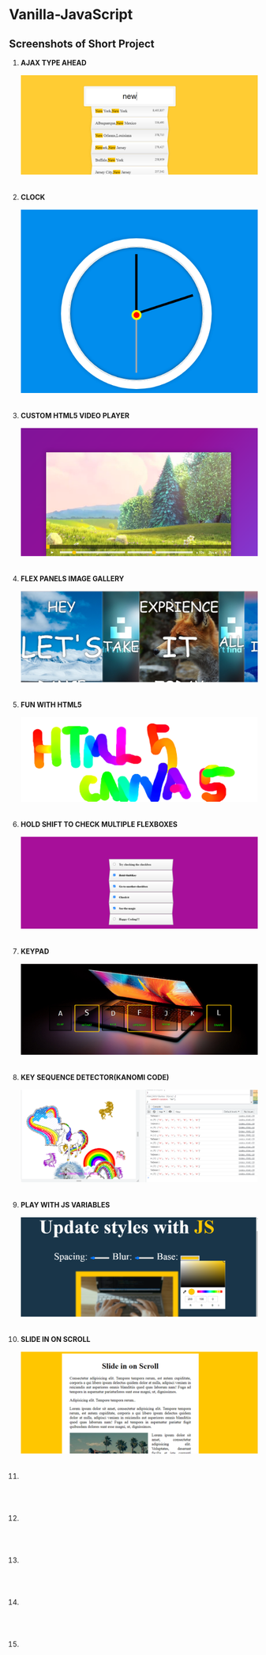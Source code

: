 # Vanilla-JavaScript
<h2>Screenshots of Short Project</h2>
<ol>
  <li><b>AJAX TYPE AHEAD</b><br><br><img src="Ajax Screenshot.png"></li><br><br>
  <li><b>CLOCK</b><br><br><img src="Clock Screenshot.png"></li><br><br>
  <li><b>CUSTOM HTML5 VIDEO PLAYER</b><br><br><img src="CustomVideoPlayer.png"></li><br><br>
  <li><b>FLEX PANELS IMAGE GALLERY</b><br><br><img src="Flexpanels Screenshot.png"></li><br><br>
  <li><b>FUN WITH HTML5</b><br><br><img src="Canvas screenshot.png"></li><br><br>
  <li><b>HOLD SHIFT TO CHECK MULTIPLE FLEXBOXES</b><br><br><img src="Shift Screenshot.png"></li><br><br>
  <li><b>KEYPAD</b><br><br><img src="KeypadTone Screenshot.png"></li><br><br>
  <li><b>KEY SEQUENCE DETECTOR(KANOMI CODE)</b><br><br><img src="keysequence Screenshot.png"></li><br><br>
  <li><b>PLAY WITH JS VARIABLES</b><br><br><img src="PlaywithJS Screenshot.png"></li><br><br>
  <li><b>SLIDE IN ON SCROLL</b><br><br><img src="Slidescroll Screenshot.png"></li><br><br>
  <li><br><br><img src=""></li><br><br>
  <li><br><br><img src=""></li><br><br>
  <li><br><br><img src=""></li><br><br>
  <li><br><br><img src=""></li><br><br>
  <li><br><br><img src=""></li>
</ol>

